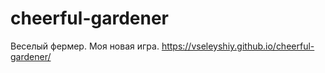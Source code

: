 # cheerful-gardener
Веселый фермер. Моя новая игра.
https://vseleyshiy.github.io/cheerful-gardener/
